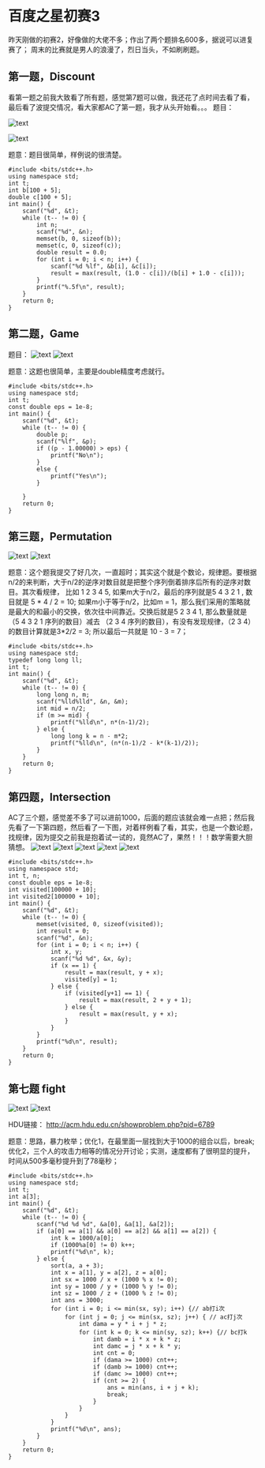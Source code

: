 # 百度之星初赛3
昨天刚做的初赛2，好像做的大佬不多；作出了两个题排名600多，据说可以进复赛了；
周末的比赛就是男人的浪漫了，烈日当头，不如刷刷题。

## 第一题，Discount
看第一题之前我大致看了所有题，感觉第7题可以做，我还花了点时间去看了看，最后看了波提交情况，看大家都AC了第一题，我才从头开始看。。。
题目：

![text](../assets/first_3_1.png)

![text](../assets/first_3_1_2.png)

题意：题目很简单，样例说的很清楚。
```
#include <bits/stdc++.h>
using namespace std;
int t;
int b[100 + 5];
double c[100 + 5];
int main() {
    scanf("%d", &t);
    while (t-- != 0) {
        int n;
        scanf("%d", &n);
        memset(b, 0, sizeof(b));
        memset(c, 0, sizeof(c));
        double result = 0.0;
        for (int i = 0; i < n; i++) {
            scanf("%d %lf", &b[i], &c[i]);
            result = max(result, (1.0 - c[i])/(b[i] + 1.0 - c[i]));
        }
        printf("%.5f\n", result);
    }
    return 0;
}

```

## 第二题，Game
题目：
![text](../assets/初赛3_2.png)
![text](../assets/初赛3_2_2.png)

题意：这题也很简单，主要是double精度考虑就行。
```
#include <bits/stdc++.h>
using namespace std;
int t;
const double eps = 1e-8;
int main() {
    scanf("%d", &t);
    while (t-- != 0) {
        double p;
        scanf("%lf", &p);
        if ((p - 1.00000) > eps) {
            printf("No\n");
        }
        else {
            printf("Yes\n");
        }

    }
    return 0;
}

```

## 第三题，Permutation
![text](../assets/first_3_3.png)
![text](../assets/first_3_3_2.png)

题意：这个题我提交了好几次，一直超时；其实这个就是个数论，规律题。要根据n/2的来判断，大于n/2的逆序对数目就是把整个序列倒着排序后所有的逆序对数目。其次看规律，
比如
1 2 3 4 5,
如果m大于n/2，最后的序列就是5 4 3 2 1 , 数目就是 5 * 4 / 2 = 10;
如果m小于等于n/2，比如m = 1，那么我们采用的策略就是最大的和最小的交换，依次往中间靠近。交换后就是5 2 3 4 1, 那么数量就是（5 4 3 2 1 序列的数目）减去 （2 3 4 序列的数目），有没有发现规律，（2 3 4）的数目计算就是3*2/2 = 3; 所以最后一共就是 10 - 3 = 7；

```
#include <bits/stdc++.h>
using namespace std;
typedef long long ll;
int t;
int main() {
    scanf("%d", &t);
    while (t-- != 0) {
        long long n, m;
        scanf("%lld%lld", &n, &m);
        int mid = n/2;
        if (m >= mid) {
            printf("%lld\n", n*(n-1)/2);
        } else {
            long long k = n - m*2;
            printf("%lld\n", (n*(n-1)/2 - k*(k-1)/2));
        }
    }
    return 0;
}

```

## 第四题，Intersection
AC了三个题，感觉差不多了可以进前1000，后面的题应该就会难一点把；然后我先看了一下第四题，然后看了一下图，对着样例看了看，其实，也是一个数论题，找规律，因为提交之前我是抱着试一试的，竟然AC了，果然！！！数学需要大胆猜想。
![text](../assets/first_3_4.png)
![text](../assets/first_3_4_2.png)
![text](../assets/first_3_4_3.png)
![text](../assets/first_3_4_4.png)
![text](../assets/first_3_4_5.png)



```
#include <bits/stdc++.h>
using namespace std;
int t, n;
const double eps = 1e-8;
int visited[100000 + 10];
int visited2[100000 + 10];
int main() {
    scanf("%d", &t);
    while (t-- != 0) {
        memset(visited, 0, sizeof(visited));
        int result = 0;
        scanf("%d", &n);
        for (int i = 0; i < n; i++) {
            int x, y;
            scanf("%d %d", &x, &y);
            if (x == 1) {
                result = max(result, y + x);
                visited[y] = 1;
            } else {
                if (visited[y+1] == 1) {
                    result = max(result, 2 + y + 1);
                } else {
                    result = max(result, y + x);
                }
            }
        }
        printf("%d\n", result);
    }
    return 0;
}

```


## 第七题 fight 

![text](../assets/first_3_7.png)
![text](../assets/first_3_7_1.png)


HDU链接：
http://acm.hdu.edu.cn/showproblem.php?pid=6789

题意：思路，暴力枚举；优化1，在最里面一层找到大于1000的组合以后，break;优化2，三个人的攻击力相等的情况分开讨论；实测，速度都有了很明显的提升，时间从500多毫秒提升到了78毫秒；


```
#include <bits/stdc++.h>
using namespace std;
int t;
int a[3];
int main() {
    scanf("%d", &t);
    while (t-- != 0) {
        scanf("%d %d %d", &a[0], &a[1], &a[2]);
        if (a[0] == a[1] && a[0] == a[2] && a[1] == a[2]) {
            int k = 1000/a[0];
            if (1000%a[0] != 0) k++;
            printf("%d\n", k);
        } else {
            sort(a, a + 3);
            int x = a[1], y = a[2], z = a[0];
            int sx = 1000 / x + (1000 % x != 0);
            int sy = 1000 / y + (1000 % y != 0);
            int sz = 1000 / z + (1000 % z != 0);
            int ans = 3000;
            for (int i = 0; i <= min(sx, sy); i++) {// ab打i次
                for (int j = 0; j <= min(sx, sz); j++) { // ac打j次
                    int dama = y * i + j * z;
                    for (int k = 0; k <= min(sy, sz); k++) {// bc打k
                        int damb = i * x + k * z;
                        int damc = j * x + k * y;
                        int cnt = 0;
                        if (dama >= 1000) cnt++;
                        if (damb >= 1000) cnt++;
                        if (damc >= 1000) cnt++;
                        if (cnt >= 2) {
                            ans = min(ans, i + j + k);
                            break;
                        }
                    }
                }
            }
            printf("%d\n", ans);
        }
    }
    return 0;
}
```

